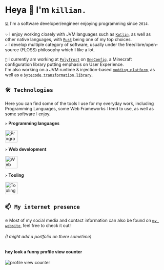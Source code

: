 # Heya 👋 I'm `killian.`

`💻` I'm a software developer/engineer enjoying programming since `2014`.

`✨` I enjoy working closely with JVM languages such as [`Kotlin`](https://kotlinlang.org),
as well as other native languages, with [`Rust`](https://rust-lang.org) being one of my top choices.  
`✍️` I develop multiple category of software, usually under the
free/libre/open-source (FLOSS) philosophy which I like a lot.

`🌱` I currently am working at [`Polyfrost`](https://github.com/Polyfrost) on [`OneConfig`](https://github.com/Polyfrost/OneConfig), a Minecraft configuration library putting emphasis on User Experience.  
I'm also working on a JVM runtime & injection-based [`modding platform`](https://github.com/SpruceLoader), as well as a [`bytecode transformation library`](https://github.com/stardust-enterprises/deface).

## `🛠️ Technologies`

Here you can find some of the tools I use for my everyday work, including Programming Languages, some Web Frameworks I tend to use, as well as some software I enjoy.

`>` **Programming languages**

<img src="https://skills.thijs.gg/icons?i=kotlin,rust,java,c,typescript,python" alt="Programming languages" height="40"/>

`>` **Web development**

<img src="https://skills.thijs.gg/icons?i=tailwind,react,spring,svelte,tauri,ktor" alt="Web technologies" height="40"/>

`>` **Tooling**

<img src="https://skills.thijs.gg/icons?i=linux,vim,idea,gradle,maven,bash,git,docker,github" alt="Tooling & other" height="40"/>

## `📫 My internet presence`

`🌐` Most of my social media and contact information can also be found on [`my website`](https://xtrm.me), feel free to check it out!

###### *(I might add a portfolio on there sometime)*
#### hey look a funny profile view counter 
<img src="https://moe-counter.glitch.me/get/@xTrM-EN" alt="profile view counter"/>
